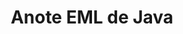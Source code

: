 ---
############################# Static ############################
layout: "auto-gen-annotation"

############################# Head ############################
head_title: "API de anotação Java EML Anotação em C#"
head_description: "API Java para criar e anotar tipos de anotação populares de EML, imagens, desenhos e formatos de arquivo de documento."

############################# Header ############################
title: "Anote EML de Java"
description: ""
bg_image: "https://cms.admin.containerize.com/templates/aspose/App_Themes/V3/images/bg/header1.png"
bg_overlay: false
button:
    enable: true
    icon: "fas fa-arrow-down"
    label: "Baixar Teste Gratuito"
    link: "https://downloads.groupdocs.com/annotation/java"

############################# About ############################
about:
    enable: true
    title: "Sobre GroupDocs.Annotation para API Java"
    content: |
        GroupDocs.Annotation for Java API é uma biblioteca que permite adicionar anotações a PDF, Word e outros documentos no Mac, Windows ou Ubuntu. [GroupDocs.Annotation for Java](/annotation/java) é uma API Java nativa para gerenciar anotações com suporte abrangente para criar, adicionar, editar, excluir, extrair e exportar anotações de imagens e vários outros documentos. A lista completa de formatos de documentos suportados pode ser vista nesta [página](https://docs.groupdocs.com/annotation/java/supported-document-formats/).
        Esta biblioteca permite que você trabalhe não apenas com documento EML, mas também com muitos outros tipos de documentos, como Word, Excel, PowerPoint, e-mails do Outlook, Visio, Adobe, OpenDocument, OpenOffice, Photoshop, AutoCad e muitos outros.
        A API GroupDocs.Annotation for Java permite criar e adicionar novas notas, editar anotações, extrair comentários, anotações e removê-los de documentos. A biblioteca suporta 13 tipos diferentes de anotação, incluindo Texto, Polilinha, Área, Sublinhado, Ponto, Marca d'água, Seta, Elipse, Substituição de Texto, Distância, Campo de Texto, Redação de Recursos em PDF, HTML, documentos do Microsoft Word, planilhas, diagramas, apresentações, desenhos, imagens e muitos outros formatos de arquivo.
        O exemplo (veja abaixo) demonstra como trabalhar com o documento EML, neste exemplo você pode ver as principais etapas de como trabalhar com GroupDocs.Annotation: Configurar uma licença, abrir um documento com o qual deseja trabalhar, criar um anotação, adicionando objetos de dados para definir as propriedades de anotação de acordo com seus requisitos e salvando o resultado no local necessário. Além disso, você pode dar uma olhada mais detalhada nos recursos suportados em nossa [página] do github (https://github.com/groupdocs-annotation/GroupDocs.Annotation-for-Java) ou em nossa [documentação] do produto (https: //docs.groupdocs.com/annotation/java/getting-started/).

############################# Steps ############################
howTo_Add:
steps_Add:
    enable: true
    title_left: "Etapas para adicionar anotações a EML em Java"
    content_left: |
        [GroupDocs.Annotation](/annotation/java/) facilita para os desenvolvedores Java adicionar vários tipos de anotação a arquivos EML em qualquer aplicativo baseado em Java, implementando algumas etapas fáceis.
        *   Crie objetos Reply com comentário e data.
        *   Crie um objeto AreaAnnotation, defina opções de área e adicione respostas.
        *   Crie o objeto Anotador e adicione a anotação de área.
        *   Salve o arquivo de saída.
    title_right: "Requisitos de sistema"
    content_right: |
        GroupDocs.Annotation para APIs Java são suportados em todas as principais plataformas e sistemas operacionais. Antes de executar o código abaixo, certifique-se de ter os seguintes pré-requisitos instalados em seu sistema.
        *   Sistemas Operacionais: Microsoft Windows, Linux, MacOS
        *   Ambiente de Desenvolvimento: NetBeans, Intellij IDEA, Eclipse etc.
        *   Java Runtime Environment: Java 7 (1.7) e superior
        *   Obtenha a versão mais recente do GroupDocs.Annotation for Java no [GroupDocs Artifact Repository](https://repository.groupdocs.com/webapp/#/artifacts/browse/tree/General/repo/com/groupdocs/groupdocs-annotation)

############################# Preview ############################
preview_Add:
    enable: true
    title: Visualização de anotação e amostra de código
    content: |
        ![Annotation preview image](https://docs.groupdocs.com/annotation/java/images/add-area-annotation.png)
    code: |
        ```java
        // Create an instance of Reply class and add comments
        Reply firstReply = new Reply();
        firstReply.setComment("First comment");
        firstReply.setRepliedOn(Calendar.getInstance().getTime());
        
        Reply secondReply = new Reply();
        secondReply.setComment("Second comment");
        secondReply.setRepliedOn(Calendar.getInstance().getTime());
        
        List<Reply> replies = new ArrayList<Reply>();
        replies.add(firstReply);
        replies.add(secondReply);
        
        // Create an instance of AreaAnnotation class and set options
        AreaAnnotation area = new AreaAnnotation();
        area.setBackgroundColor(65535);
        area.setBox(new Rectangle(100, 100, 100, 100));
        area.setCreatedOn(Calendar.getInstance().getTime());
        area.setMessage("This is area annotation");
        area.setOpacity(0.7);
        area.setPageNumber(0);
        area.setPenColor(65535);
        area.setPenStyle(PenStyle.Dot);
        area.setPenWidth((byte) 3);
        area.setReplies(replies);
        
        // Create an instance of Annotator class
        Annotator annotator = new Annotator("input.bmp");
        
        // Add annotation
        annotator.add(area);
        
        // Save to file
        annotator.save("output.bmp");
        annotator.dispose();
        ```

############################# Steps ############################
howTo_Remove:
steps_Remove:
    enable: true
    title_left: "Etapas para remover anotações de EML em Java"
    content_left: |
        [GroupDocs.Annotation](/annotation/java/) torna mais fácil para os desenvolvedores Java remover detalhes de anotação de arquivos EML em qualquer aplicativo baseado em Java implementando algumas etapas fáceis.
        *   Crie objetos Reply com comentário e data.
        *   Instancie o objeto SaveOptions e defina AnnotationTypes = AnnotationType.None.
        *   Chame o método save com o caminho ou fluxo do documento resultante e o objeto SaveOptions.

############################# Preview ############################
preview_Remove:
    enable: true
    code: |
        ```java
        // Create an instance of Annotator class 
        Annotator annotator = new Annotator("C://input.bmp");

        // Remove annotation by set type None 
        SaveOptions saveOptions = new SaveOptions();
        saveOptions.setAnnotationTypes(AnnotationType.None);

        // Save annotation to output file
        annotator.save("C://output.bmp", saveOptions);
        annotator.dispose();
        ```

############################# Steps ############################
howTo_Edit:
steps_Edit:
    enable: true
    title_left: "Etapas para editar anotações de EML em Java"
    content_left: |
        [GroupDocs.Annotation](/annotation/java/) torna mais fácil para os desenvolvedores Java atualizar várias propriedades de anotação de arquivos EML em qualquer aplicativo baseado em Java implementando algumas etapas fáceis.
        *   Instanciar objeto Anotador com caminho de documento de entrada ou fluxo com LoadOptions instanciado com ImportAnnotations = true.
        *   Crie alguma implementação AnnotationBase e defina o Id da anotação existente (se a anotação com esse Id não for encontrada, nada será alterado) ou a lista de caminhos das anotações (todas as anotações existentes serão removidas).
        *   Chame o método de atualização do objeto Anotador com as anotações passadas.
        *   Chame o método save com o caminho ou fluxo do documento resultante e o objeto SaveOptions.

############################# Preview ############################
preview_Edit:
    enable: true
    code: |
        ```java
        String outputPath = "UpdateAnnotation.bmp";

        // Create an instance of Annotator class
        Annotator annotator = new Annotator("input.bmp");
        
        // Create an instance of Reply class for first example and add comments
        Reply reply1 = new Reply();
        reply1.setComment("Original first comment");
        reply1.setRepliedOn(Calendar.getInstance().getTime());
        
        Reply reply2 = new Reply();
        reply2.setComment("Original second comment");
        reply2.setRepliedOn(Calendar.getInstance().getTime());
        
        java.util.List replies = new ArrayList();
        replies.add(reply1);
        replies.add(reply2);
        
        // Create an instance of AreaAnnotation class and set options
        AreaAnnotation original = new AreaAnnotation();
        original.setId(1);
        original.setBackgroundColor(65535);
        original.setBox(new Rectangle(100, 100, 100, 100));
        original.setCreatedOn(Calendar.getInstance().getTime());
        original.setMessage("This is original annotation");
        original.setReplies(replies);
        
        // Add original annotation
        annotator.add(original);
        annotator.save(outputPath);
        annotator.dispose();
        
        LoadOptions loadOptions = new LoadOptions();
        
        // Open annotated document
        Annotator annotator1 = new Annotator(outputPath, loadOptions);
        
        // Create an instance of Reply class for update first example
        Reply reply3 = new Reply();
        reply3.setComment("Updated first comment");
        reply3.setRepliedOn(Calendar.getInstance().getTime());
        
        Reply reply4 = new Reply();
        reply4.setComment("Updated second comment");
        reply4.setRepliedOn(Calendar.getInstance().getTime());
        
        java.util.List replies1 = new ArrayList();
        replies1.add(reply3);
        replies1.add(reply4);

        // Suggest we want change some properties of existed annotation
        AreaAnnotation updated = new AreaAnnotation();
        updated.setId(1);
        updated.setBackgroundColor(255);
        updated.setBox(new Rectangle(0, 0, 50, 200));
        updated.setCreatedOn(Calendar.getInstance().getTime());
        updated.setMessage("This is updated annotation");
        updated.setReplies(replies1);
        
        // Update and save annotation
        annotator1.update(updated);
        annotator1.save(outputPath);
        annotator1.dispose();
        ```

############################# Steps ############################
howTo_Extract:
steps_Extract:
    enable: true
    title_left: "Etapas para extrair anotações de EML em Java"
    content_left: |
        [GroupDocs.Annotation](/annotation/java/) torna mais fácil para os desenvolvedores Java anotar documentos e extrair informações de anotação de arquivos EML em qualquer aplicativo baseado em Java implementando algumas etapas fáceis.
        *   Crie objetos Reply com comentário e data.
        *   Instancie o objeto LoadOptions e chame SetImportAnnotations com o argumento true.
        *   Defina a variável com o tipo Lista.
        *   Chame o método get e retorne o resultado para a variável acima.

############################# Preview ############################
preview_Extract:
    enable: true
    code: |
        ```java
        // For using this example input file ("annotated.bmp") must be with annotations
        LoadOptions loadOptions = new LoadOptions();
        
        // Create an instance of Annotator class and get annotations
        final Annotator annotator = new Annotator("annotated.bmp", loadOptions);
        List annotations = annotator.get();
        ```

############################# Demos ############################
demos:
    enable: true
    title: "Demonstrações ao vivo para adicionar, remover, editar e extrair anotações em documentos e imagens"
    content: |
        Adicione, remova, edite e extraia anotações para o arquivo EML agora mesmo visitando o site [GroupDocs.Annotation Live Demos](https://products.groupdocs.app/annotation/family). A demonstração ao vivo tem os seguintes benefícios

############################# About Formats ############################
about_formats:
    enable: true
    format:
        # format loop
        - icon: "far fa-file-eml"
          title: "Sobre o formato de arquivo EML"
          content: |
            O formato de arquivo EML representa mensagens de e-mail salvas usando o Outlook e outros aplicativos relevantes. Quase todos os clientes de e-mail suportam este formato de arquivo por sua conformidade com o RFC-822 Internet Message Format Standard. O Microsoft Outlook é o software padrão para abrir tipos de mensagens EML. Os arquivos EML podem ser usados ​​para salvar em disco, bem como enviar para destinatários usando protocolos de comunicação.

          link: "https://docs.fileformat.com/image/eml/"

############################# More Formats ############################
more_formats:
    enable: true
    title: "Trabalhando com outros formatos de documento populares"
    content: |
        Atualize as propriedades de anotação de alguns dos formatos de arquivo populares, conforme indicado abaixo.
    format:
        # format loop
        - name: "Annotate PDF document"
          link: "https://products.groupdocs.com/annotation/java/pdf/"
          description: "Adobe Portable Document Format"

        # format loop
        - name: "Annotate DOC document"
          link: "https://products.groupdocs.com/annotation/java/doc/"
          description: "Microsoft Word Document"

        # format loop
        - name: "Annotate DOCM document"
          link: "https://products.groupdocs.com/annotation/java/docm/"
          description: "Microsoft Word Macro-Enabled Document"

        # format loop
        - name: "Annotate DOCX document"
          link: "https://products.groupdocs.com/annotation/java/docx/"
          description: "Microsoft Word Open XML Document"

        # format loop
        - name: "Annotate DOT document"
          link: "https://products.groupdocs.com/annotation/java/dot/"
          description: "Microsoft Word Document Template"

        # format loop
        - name: "Annotate DOTX document"
          link: "https://products.groupdocs.com/annotation/java/dotx/"
          description: "Word Open XML Document Template"

        # format loop
        - name: "Annotate RTF document"
          link: "https://products.groupdocs.com/annotation/java/rtf/"
          description: "Rich Text Document"

        # format loop
        - name: "Annotate ODT document"
          link: "https://products.groupdocs.com/annotation/java/odt/"
          description: "Open Document Text"

        # format loop
        - name: "Annotate XLS document"
          link: "https://products.groupdocs.com/annotation/java/xls/"
          description: "Microsoft Excel Binary File Format"

        # format loop
        - name: "Annotate XLSX document"
          link: "https://products.groupdocs.com/annotation/java/xlsx/"
          description: "Microsoft Excel Open XML Spreadsheet"

        # format loop
        - name: "Annotate XLSM document"
          link: "https://products.groupdocs.com/annotation/java/xlsm/"
          description: "Microsoft Excel Macro-Enabled Spreadsheet"

        # format loop
        - name: "Annotate XLSB document"
          link: "https://products.groupdocs.com/annotation/java/xlsb/"
          description: "Microsoft Excel Binary Worksheet"

        # format loop
        - name: "Annotate ODS document"
          link: "https://products.groupdocs.com/annotation/java/ods/"
          description: "Open Document Spreadsheet"

        # format loop
        - name: "Annotate PPT document"
          link: "https://products.groupdocs.com/annotation/java/ppt/"
          description: "PowerPoint Presentation"

        # format loop
        - name: "Annotate PPTX document"
          link: "https://products.groupdocs.com/annotation/java/pptx/"
          description: "PowerPoint Open XML Presentation"

        # format loop
        - name: "Annotate PPSX document"
          link: "https://products.groupdocs.com/annotation/java/ppsx/"
          description: "PowerPoint Open XML Slide Show"

        # format loop
        - name: "Annotate POTM document"
          link: "https://products.groupdocs.com/annotation/java/potm/"
          description: "Microsoft PowerPoint Template"

        # format loop
        - name: "Annotate PPTM document"
          link: "https://products.groupdocs.com/annotation/java/pptm/"
          description: "Microsoft PowerPoint Presentation"

        # format loop
        - name: "Annotate PPS document"
          link: "https://products.groupdocs.com/annotation/java/pps/"
          description: "Microsoft PowerPoint 97-2003 Slide Show"

        # format loop
        - name: "Annotate ODP document"
          link: "https://products.groupdocs.com/annotation/java/odp/"
          description: "OpenDocument Presentation"

        # format loop
        - name: "Annotate HTML document"
          link: "https://products.groupdocs.com/annotation/java/html/"
          description: "HyperText Markup Language"

        # format loop
        - name: "Annotate TIFF document"
          link: "https://products.groupdocs.com/annotation/java/tiff/"
          description: "Tagged Image File Format"

        # format loop
        - name: "Annotate JPEG document"
          link: "https://products.groupdocs.com/annotation/java/jpeg/"
          description: "JPEG Image"

        # format loop
        - name: "Annotate PNG document"
          link: "https://products.groupdocs.com/annotation/java/png/"
          description: "Portable Network Graphic"

        # format loop
        - name: "Annotate EML document"
          link: "https://products.groupdocs.com/annotation/java/eml/"
          description: "E-mail Message"

        # format loop
        - name: "Annotate MSG document"
          link: "https://products.groupdocs.com/annotation/java/msg/"
          description: "Microsoft Outlook E-mail Message"

        # format loop
        - name: "Annotate VSD document"
          link: "https://products.groupdocs.com/annotation/java/vsd/"
          description: "Microsoft Visio 2003-2010 Drawing"

        # format loop
        - name: "Annotate VSDX document"
          link: "https://products.groupdocs.com/annotation/java/vsdx/"
          description: "Microsoft Visio Drawing"

        # format loop
        - name: "Annotate VSS document"
          link: "https://products.groupdocs.com/annotation/java/vss/"
          description: "Microsoft Visio 2003-2010 Stencil"

        # format loop
        - name: "Annotate VST document"
          link: "https://products.groupdocs.com/annotation/java/vst/"
          description: "Microsoft Visio 2013 Stencil"

        # format loop
        - name: "Annotate DWG document"
          link: "https://products.groupdocs.com/annotation/java/dwg/"
          description: "Autodesk Design Data Formats"

        # format loop
        - name: "Annotate DXF document"
          link: "https://products.groupdocs.com/annotation/java/dxf/"
          description: "AutoCAD Drawing Interchange"

        # format loop
        - name: "Annotate DCM document"
          link: "https://products.groupdocs.com/annotation/java/dcm/"
          description: "Digital Imaging and Communications in Medicine"

        # format loop
        - name: "Annotate WMF document"
          link: "https://products.groupdocs.com/annotation/java/wmf/"
          description: "Windows Metafile"

        # format loop
        - name: "Annotate EMF document"
          link: "https://products.groupdocs.com/annotation/java/emf/"
          description: "Enhanced Metafile Format"


############################# Back to top ###############################
back_to_top:
    enable: true
---